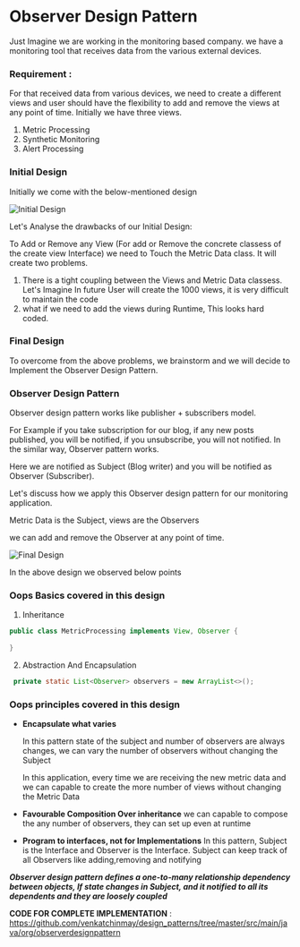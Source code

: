 # Observer Design Pattern

Just Imagine we are working in the monitoring based company. we have a monitoring tool that receives data from the various external devices. 

### Requirement : 
 
For that received data from various devices, we need to create a different views and user should have the flexibility to add and remove the views at any point of time. 
Initially we have three views. 

1. Metric Processing 
2. Synthetic Monitoring 
3. Alert Processing 


### Initial Design

Initially we come with the below-mentioned design 

![Initial Design](/home/chinmay/git_projects/My_projects/design_patterns/src/main/java/org/observerdesignpattern/initialdesign/initialdesign.png)


Let's Analyse the drawbacks of our Initial Design: 

To Add or Remove any View (For add or Remove the concrete classess of the create view Interface) we need to Touch the Metric Data class.
It will create two problems. 

1. There is a tight coupling between the Views and Metric Data classess. Let's Imagine In future User will create the 1000 views, it is very difficult to maintain the code
2. what if we need to add the views during Runtime, This looks hard coded.

### Final Design

To overcome from the above problems, we brainstorm and we will decide to Implement the Observer Design Pattern. 

### Observer Design Pattern

Observer design pattern works like publisher + subscribers model. 

For Example if you take subscription for our blog, if any new posts published, you will be notified, if you unsubscribe, you will not notified.
In the similar way, Observer pattern works.

Here we are notified as Subject (Blog writer) and you will be notified as Observer (Subscriber).

Let's discuss how we apply this Observer design pattern for our monitoring application.

Metric Data is the Subject, views are the Observers

we can add and remove the Observer at any point of time. 

![Final Design](/home/chinmay/git_projects/My_projects/design_patterns/src/main/java/org/observerdesignpattern/finaldesign/finaldesign.png)

In the above design we observed below points 

### Oops Basics covered in this design

1. Inheritance 

```java
public class MetricProcessing implements View, Observer {
    
}
```

2. Abstraction And Encapsulation

```java
 private static List<Observer> observers = new ArrayList<>();
```

### Oops principles covered in this design 

* **Encapsulate what varies**
  
  In this pattern state of the subject and number of observers are always changes, we can vary the number of observers without changing the Subject
  
  In this application, every time we are receiving the new metric data and we can capable to create the more number of views without changing the Metric Data
* **Favourable Composition Over inheritance**
  we can capable to compose the any number of observers, they can set up even at runtime
* **Program to interfaces, not for Implementations** 
  In this pattern, Subject is the Interface and Observer is the Interface. Subject can keep track of all Observers like
   adding,removing and notifying 

**_**Observer design pattern defines a one-to-many relationship dependency between objects, If state changes in Subject, and it notified to all its dependents and they are loosely coupled**_**

**CODE FOR COMPLETE IMPLEMENTATION** : https://github.com/venkatchinmay/design_patterns/tree/master/src/main/java/org/observerdesignpattern